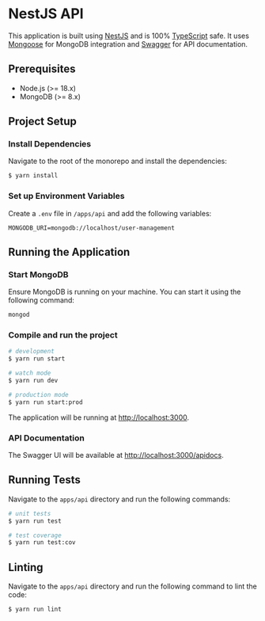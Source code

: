 # NestJS API
This application is built using [NestJS](https://nestjs.com) and is 100% [TypeScript](https://www.typescriptlang.org/) safe. It uses [Mongoose](https://mongoosejs.com/) for MongoDB integration and [Swagger](https://swagger.io/) for API documentation.

## Prerequisites

- Node.js (>= 18.x)
- MongoDB (>= 8.x)

## Project Setup

### Install Dependencies

Navigate to the root of the monorepo and install the dependencies:

```bash
$ yarn install
```

### Set up Environment Variables

Create a `.env` file in `/apps/api` and add the following variables:

```
MONGODB_URI=mongodb://localhost/user-management
```

## Running the Application

### Start MongoDB

Ensure MongoDB is running on your machine. You can start it using the following command:

```bash
mongod
```


### Compile and run the project

```bash
# development
$ yarn run start

# watch mode
$ yarn run dev

# production mode
$ yarn run start:prod
```

The application will be running at [http://localhost:3000](http://localhost:3000).

### API Documentation

The Swagger UI will be available at [http://localhost:3000/apidocs](http://localhost:3000/apidocs).


## Running Tests

Navigate to the `apps/api` directory and run the following commands:

```bash
# unit tests
$ yarn run test

# test coverage
$ yarn run test:cov
```
## Linting

Navigate to the `apps/api` directory and run the following command to lint the code:

```bash
$ yarn run lint
```
